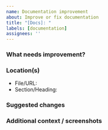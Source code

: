 ```yaml
---
name: Documentation improvement
about: Improve or fix documentation
title: "[Docs]: "
labels: [documentation]
assignees: ''
---
```


### What needs improvement?

### Location(s)
- File/URL:
- Section/Heading:

### Suggested changes

### Additional context / screenshots
